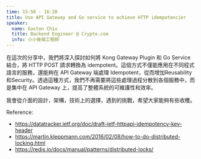 ```yaml
---
time: 15:50 - 16:20
title: Use API Gateway and Go service to achieve HTTP idempotencier
speaker:
  name: Gaston Chiu
  title: Backend Engineer @ Crypto.com
  info: 小小後端工程師
---
```


在這次的分享中，我們將深入探討如何將 Kong Gateway Plugin 和 Go Service 結合，將 HTTP POST 請求轉換為 idempotent。這個方式不僅能應用在不同程式語言的服務，還能夠在 API Gateway 端處理 Idempotent，從而增加Reusability和Security。透過這種方式，我們不再需要將這些處理過程分散到各個服務中，而是集中在 API Gateway 上，提高了整體系統的可維護性和效率。

我會從介面的設計，架構，技術上的選擇，遇到的挑戰，希望大家能夠有些收穫。

Reference:
- https://datatracker.ietf.org/doc/draft-ietf-httpapi-idempotency-key-header
- https://martin.kleppmann.com/2016/02/08/how-to-do-distributed-locking.html
- https://redis.io/docs/manual/patterns/distributed-locks/
